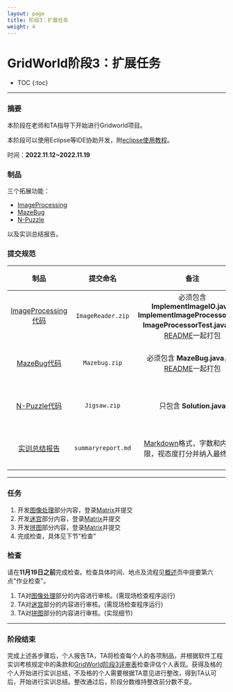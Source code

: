 ```yaml
---
layout: page
title: 阶段3：扩展任务
weight: 4
---
```


# GridWorld阶段3：扩展任务

* TOC
{:toc}


----------


### 摘要
本阶段在老师和TA指导下开始进行Gridworld项目。

本阶段可以使用Eclipse等IDE协助开发，附[eclipse使用教程](./resources/eclipse-tutorial-v1.pdf)。

时间：**2022.11.12~2022.11.19**


### 制品
三个拓展功能：
 - [ImageProcessing](./Stage3--ImageProcessing)
 - [MazeBug](./Stage3--MazeBug)
 - [N-Puzzle](./Stage3--NPuzzle)

以及实训总结报告。

### 提交规范

| 制品 | 提交命名 | 备注 | 提交时间 |
| :----: | :----: | :----: | :----: |
| [ImageProcessing代码](./Task--Code-ImageProcessing) | `ImageReader.zip` | 必须包含**ImplementImageIO.java**, **ImplementImageProcessor.java**, **ImageProcessorTest.java**，和[README](https://en.wikipedia.org/wiki/README)一起打包 | **11月19日23:30之前** |
| [MazeBug代码](./Task--Code-MazeBug) | `Mazebug.zip` | 必须包含 **MazeBug.java**，和[README](https://en.wikipedia.org/wiki/README)一起打包 | **11月19日23:30之前** |
| [N-Puzzle代码](./Task--Code-NPuzzle) | `Jigsaw.zip` | 只包含 **Solution.java** | **11月19日23:30之前** |
| [实训总结报告](./Task--Report-Summary) | `summaryreport.md` | [Markdown](https://en.wikipedia.org/wiki/Markdown)格式，字数和内容不限，视态度打分并纳入最终总评 | **11月19日23:30之前** |


----------


### 任务
 1. 开发[图像处理](./Stage3--ImageProcessing)部分内容，登录[Matrix](https://matrix.sysu.edu.cn)并提交
 2. 开发[迷宫](./Stage3--MazeBug)部分内容，登录[Matrix](https://matrix.sysu.edu.cn)并提交
 3. 开发[拼图](./Stage3--NPuzzle)部分内容，登录[Matrix](https://vmatrix.org.cn)并提交
 4. 完成检查，具体见下节"检查"

### 检查
请在**11月19日之前**完成检查。检查具体时间、地点及流程见[概述](./Home)页中提要第六点"作业检查"。
 1. TA对[图像处理](./Stage3--ImageProcessing)部分的内容进行审核。(需现场检查程序运行)
 2. TA对[迷宫](./Stage3--MazeBug)部分的内容进行审核。(需现场检查程序运行)
 3. TA对[拼图](./Stage3--NPuzzle)部分的内容进行审核。(实现细节)


----------


### 阶段结束
完成上述各步骤后，个人报告TA，TA将检查每个人的各项制品，并根据软件工程实训考核规定中的条款和[GridWorld阶段3评审表](./Stage3--ReviewForm)检查评估个人表现。获得及格的个人开始进行实训总结，不及格的个人需要根据TA意见进行整改，得到TA认可后，开始进行实训总结。整改通过后，阶段分数维持整改前分数不变。
